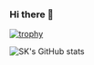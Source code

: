 ### Hi there 👋
[![trophy](https://github-profile-trophy.vercel.app/?username=SK1793)](https://github.com/ryo-ma/github-profile-trophy)

![SK's GitHub stats](https://github-readme-stats.vercel.app/api?username=SK1793&show_icons=true&theme=transparent)
<!--
**SK1793/SK1793** is a ✨ _special_ ✨ repository because its `README.md` (this file) appears on your GitHub profile.

Here are some ideas to get you started:

- 🔭 I’m currently working on ...
- 🌱 I’m currently learning ...
- 👯 I’m looking to collaborate on ...
- 🤔 I’m looking for help with ...
- 💬 Ask me about ...
- 📫 How to reach me: ...
- 😄 Pronouns: ...
- ⚡ Fun fact: ...
-->
